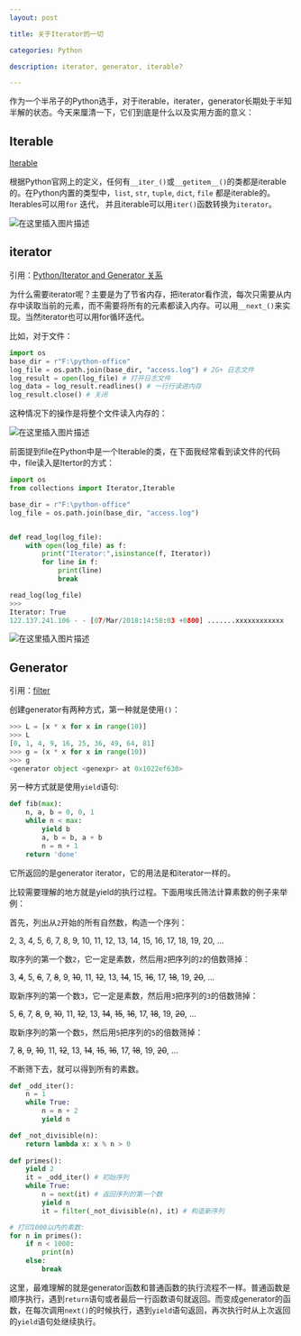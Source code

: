 ```yaml
---
layout: post

title: 关于Iterator的一切

categories: Python

description: iterator, generator, iterable?

---
```


作为一个半吊子的Python选手，对于iterable，iterater，generator长期处于半知半解的状态。今天来厘清一下，它们到底是什么以及实用方面的意义：

## Iterable

[Iterable](https://docs.python.org/3/glossary.html#term-iterable)

根据Python官网上的定义，任何有`__iter_()`或`__getitem__()`的类都是iterable的。在Python内置的类型中，`list`, `str`, `tuple`, `dict`, `file` 都是iterable的。Iterables可以用`for` 迭代， 并且iterable可以用`iter()`函数转换为`iterator`。

![在这里插入图片描述](https://img-blog.csdnimg.cn/20190316204919310.gif)

## iterator

引用：[Python/Iterator and Generator 关系](https://blog.csdn.net/qq_39591494/article/details/88729640)

为什么需要iterator呢？主要是为了节省内存，把iterator看作流，每次只需要从内存中读取当前的元素，而不需要将所有的元素都读入内存。可以用`__next_()`来实现。当然iterator也可以用for循环迭代。

比如，对于文件：

```python
import os
base_dir = r"F:\python-office"
log_file = os.path.join(base_dir, "access.log") # 2G+ 日志文件
log_result = open(log_file) # 打开日志文件
log_data = log_result.readlines() # 一行行读进内存
log_result.close() # 关闭
```

这种情况下的操作是将整个文件读入内存的：

![在这里插入图片描述](https://img-blog.csdnimg.cn/20190322000001146.png?x-oss-process=image/watermark,type_ZmFuZ3poZW5naGVpdGk,shadow_10,text_aHR0cHM6Ly95YW5rZXJwLmJsb2cuY3Nkbi5uZXQ=,size_16,color_FFFFFF,t_70)

前面提到file在Python中是一个Iterable的类，在下面我经常看到读文件的代码中，file读入是Itertor的方式：

```python
import os
from collections import Iterator,Iterable 

base_dir = r"F:\python-office"
log_file = os.path.join(base_dir, "access.log")


def read_log(log_file):
    with open(log_file) as f:
        print("Iterator:",isinstance(f, Iterator))
        for line in f:
            print(line)
            break

read_log(log_file)
>>>
Iterator: True
122.137.241.106 - - [07/Mar/2018:14:58:03 +0800] .......xxxxxxxxxxxx
```

![在这里插入图片描述](https://img-blog.csdnimg.cn/20190322003620482.gif)

## Generator

引用：[filter](https://www.liaoxuefeng.com/wiki/1016959663602400/1017404530360000)

创建generator有两种方式，第一种就是使用`()`：

```python
>>> L = [x * x for x in range(10)]
>>> L
[0, 1, 4, 9, 16, 25, 36, 49, 64, 81]
>>> g = (x * x for x in range(10))
>>> g
<generator object <genexpr> at 0x1022ef630>
```

另一种方式就是使用`yield`语句:

```python
def fib(max):
    n, a, b = 0, 0, 1
    while n < max:
        yield b
        a, b = b, a + b
        n = n + 1
    return 'done'
```

它所返回的是generator iterator，它的用法是和iterator一样的。

比较需要理解的地方就是yield的执行过程。下面用埃氏筛法计算素数的例子来举例：

首先，列出从`2`开始的所有自然数，构造一个序列：

2, 3, 4, 5, 6, 7, 8, 9, 10, 11, 12, 13, 14, 15, 16, 17, 18, 19, 20, ...

取序列的第一个数`2`，它一定是素数，然后用`2`把序列的`2`的倍数筛掉：

3, ~~4~~, 5, ~~6~~, 7, ~~8~~, 9, ~~10~~, 11, ~~12~~, 13, ~~14~~, 15, ~~16~~, 17, ~~18~~, 19, ~~20~~, ...

取新序列的第一个数`3`，它一定是素数，然后用`3`把序列的`3`的倍数筛掉：

5, ~~6~~, 7, ~~8~~, ~~9~~, ~~10~~, 11, ~~12~~, 13, ~~14~~, ~~15~~, ~~16~~, 17, ~~18~~, 19, ~~20~~, ...

取新序列的第一个数`5`，然后用`5`把序列的`5`的倍数筛掉：

7, ~~8~~, ~~9~~, ~~10~~, 11, ~~12~~, 13, ~~14~~, ~~15~~, ~~16~~, 17, ~~18~~, 19, ~~20~~, ...

不断筛下去，就可以得到所有的素数。

```python
def _odd_iter():
    n = 1
    while True:
        n = n + 2
        yield n

def _not_divisible(n):
    return lambda x: x % n > 0
    
def primes():
    yield 2
    it = _odd_iter() # 初始序列
    while True:
        n = next(it) # 返回序列的第一个数
        yield n
        it = filter(_not_divisible(n), it) # 构造新序列

# 打印1000以内的素数:
for n in primes():
    if n < 1000:
        print(n)
    else:
        break
```

这里，最难理解的就是generator函数和普通函数的执行流程不一样。普通函数是顺序执行，遇到`return`语句或者最后一行函数语句就返回。而变成generator的函数，在每次调用`next()`的时候执行，遇到`yield`语句返回，再次执行时从上次返回的`yield`语句处继续执行。

